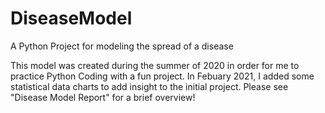 # DiseaseModel
A Python Project for modeling the spread of a disease

This model was created during the summer of 2020 in order for me to practice Python Coding 
with a fun project. In Febuary 2021, I added some statistical data charts to add insight to 
the initial project. Please see "Disease Model Report" for a brief overview!
